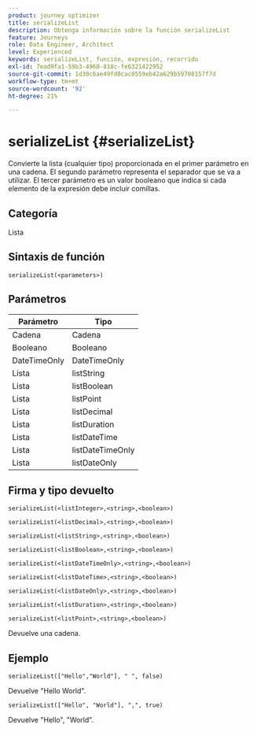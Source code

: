 ```yaml
---
product: journey optimizer
title: serializeList
description: Obtenga información sobre la función serializeList
feature: Journeys
role: Data Engineer, Architect
level: Experienced
keywords: serializeList, función, expresión, recorrido
exl-id: 7ead9fa1-59b3-4960-818c-fe6321422952
source-git-commit: 1d30c6ae49fd0cac0559eb42a629b59708157f7d
workflow-type: tm+mt
source-wordcount: '92'
ht-degree: 21%

---
```


# serializeList {#serializeList}

Convierte la lista (cualquier tipo) proporcionada en el primer parámetro en una cadena. El segundo parámetro representa el separador que se va a utilizar. El tercer parámetro es un valor booleano que indica si cada elemento de la expresión debe incluir comillas.

## Categoría

Lista

## Sintaxis de función

`serializeList(<parameters>)`

## Parámetros

| Parámetro | Tipo |
|-----------|------------------|
| Cadena | Cadena |
| Booleano | Booleano |
| DateTimeOnly | DateTimeOnly |
| Lista | listString |
| Lista | listBoolean |
| Lista | listPoint |
| Lista | listDecimal |
| Lista | listDuration |
| Lista | listDateTime |
| Lista | listDateTimeOnly |
| Lista | listDateOnly |

## Firma y tipo devuelto

`serializeList(<listInteger>,<string>,<boolean>)`

`serializeList(<listDecimal>,<string>,<boolean>)`

`serializeList(<listString>,<string>,<boolean>)`

`serializeList(<listBoolean>,<string>,<boolean>)`

`serializeList(<listDateTimeOnly>,<string>,<boolean>)`

`serializeList(<listDateTime>,<string>,<boolean>)`

`serializeList(<listDateOnly>,<string>,<boolean>)`

`serializeList(<listDuration>,<string>,<boolean>)`

`serializeList(<listPoint>,<string>,<boolean>)`

Devuelve una cadena.

## Ejemplo

`serializeList(["Hello","World"], " ", false)`

Devuelve &quot;Hello World&quot;.

`serializeList(["Hello", "World"], ",", true)`

Devuelve &quot;Hello&quot;, &quot;World&quot;.
